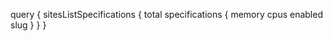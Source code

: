 query {
    sitesListSpecifications {
        total
        specifications {
            memory
            cpus
            enabled
            slug
        }
    }
}

